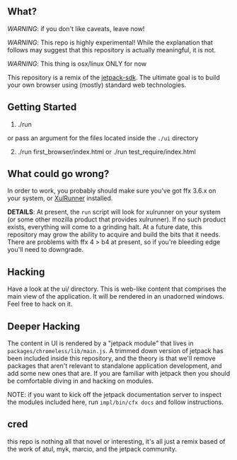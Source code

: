 ## What?

*WARNING*: if you don't like caveats, leave now!

*WARNING*: This repo is highly experimental!  While the explanation that follows may suggest
that this repository is actually meaningful, it is not.

*WARNING*: This thing is osx/linux ONLY for now

This repository is a remix of the [jetpack-sdk](http://github.com/mozillalabs/jetpack-sdk).  The
ultimate goal is to build your own browser using (mostly) standard web technologies.

## Getting Started

1. ./run

or pass an argument for the files located inside the `./ui` directory

2. ./run first_browser/index.html or ./run test_require/index.html

## What could go wrong?

In order to work, you probably should make sure you've got ffx 3.6.x
on your system, or [XulRunner](https://developer.mozilla.org/en/XULRunner) installed. 

**DETAILS**: At present, the `run` script will look for xulrunner on your system
(or some other mozilla product that provides xulrunner).  If no such
product exists, everything will come to a grinding halt.  At a future
date, this repository may grow the ability to acquire and build the
bits that it needs.  There are problems with ffx 4 > b4 at present, so 
if you're bleeding edge you'll need to downgrade.

## Hacking

Have a look at the ui/ directory.  This is web-like content that
comprises the main view of the application. It will be rendered in an
unadorned windows. Feel free to hack on it.

## Deeper Hacking

The content in UI is rendered by a "jetpack module" that lives in
`packages/chromeless/lib/main.js`.  A trimmed down version of jetpack has been
included inside this repository, and the theory is that we'll remove
packages that aren't relevant to standalone application development,
and add some new ones that are. If you are familiar with jetpack then
you should be comfortable diving in and hacking on modules.

NOTE: if you want to kick off the jetpack documentation server to
inspect the modules included here, run `impl/bin/cfx docs` and follow
instructions.

## cred

this repo is nothing all that novel or interesting, it's all just a remix
based of the work of atul, myk, marcio, and the jetpack community.


